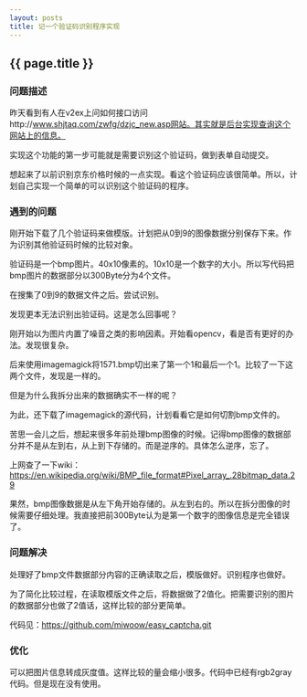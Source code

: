 ```yaml
---
layout: posts
title: 记一个验证码识别程序实现
---
```


## {{ page.title }}

### 问题描述

昨天看到有人在v2ex上问如何接口访问http://www.shjtaq.com/zwfg/dzjc_new.asp网站。其实就是后台实现查询这个网站上的信息。

实现这个功能的第一步可能就是需要识别这个验证码，做到表单自动提交。

想起来了以前识别京东价格时候的一点实现。看这个验证码应该很简单。所以，计划自己实现一个简单的可以识别这个验证码的程序。

### 遇到的问题

刚开始下载了几个验证码来做模版。计划把从0到9的图像数据分别保存下来。作为识别其他验证码时候的比较对象。

验证码是一个bmp图片。40x10像素的。10x10是一个数字的大小。所以写代码把bmp图片的数据部分以300Byte分为4个文件。

在搜集了0到9的数据文件之后。尝试识别。

发现更本无法识别出验证码。这是怎么回事呢？

刚开始以为图片内置了噪音之类的影响因素。开始看opencv，看是否有更好的办法。发现很复杂。

后来使用imagemagick将1571.bmp切出来了第一个1和最后一个1。比较了一下这两个文件，发现是一样的。

但是为什么我拆分出来的数据确实不一样的呢？

为此，还下载了imagemagick的源代码，计划看看它是如何切割bmp文件的。

苦思一会儿之后，想起来很多年前处理bmp图像的时候。记得bmp图像的数据部分并不是从左到右，从上到下存储的。而是逆序的。具体怎么逆序，忘了。

上网查了一下wiki：https://en.wikipedia.org/wiki/BMP_file_format#Pixel_array_.28bitmap_data.29

果然，bmp图像数据是从左下角开始存储的。从左到右的。所以在拆分图像的时候需要仔细处理。我直接把前300Byte认为是第一个数字的图像信息是完全错误了。

### 问题解决

处理好了bmp文件数据部分内容的正确读取之后，模版做好。识别程序也做好。

为了简化比较过程，在读取模版文件之后，将数据做了2值化。把需要识别的图片的数据部分也做了2值话，这样比较的部分更简单。

代码见：https://github.com/miwoow/easy_captcha.git

### 优化

可以把图片信息转成灰度值。这样比较的量会缩小很多。代码中已经有rgb2gray代码。但是现在没有使用。
